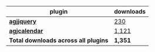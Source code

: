 plugin|downloads
------|----------
[**agjjquery**](https://www.npmjs.com/package/agjjquery)|[230](https://www.npmjs.com/package/agjjquery)
[**agjcalendar**](https://www.npmjs.com/package/agjcalendar)|[1,121](https://www.npmjs.com/package/agjcalendar)
**Total downloads across all plugins**|**1,351**
